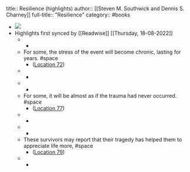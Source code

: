 title:: Resilience (highlights)
author:: [[Steven M. Southwick and Dennis S. Charney]]
full-title:: "Resilience"
category:: #books

- ![](https://images-na.ssl-images-amazon.com/images/I/41C6ZPKHPwL._SL200_.jpg)
- Highlights first synced by [[Readwise]] [[Thursday, 18-08-2022]]
	- -
	- For some, the stress of the event will become chronic, lasting for years. #space
		- ([Location 72](https://readwise.io/to_kindle?action=open&asin=B009GEY7WI&location=72))
	- -
	- -
	- For some, it will be almost as if the trauma had never occurred. #space
		- ([Location 77](https://readwise.io/to_kindle?action=open&asin=B009GEY7WI&location=77))
	- -
	- -
	- These survivors may report that their tragedy has helped them to appreciate life more, #space
		- ([Location 79](https://readwise.io/to_kindle?action=open&asin=B009GEY7WI&location=79))
	- -